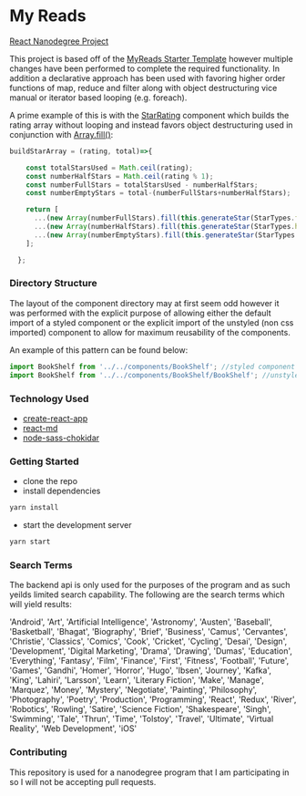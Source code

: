 # My Reads
[React Nanodegree Project](https://www.udacity.com/course/react-nanodegree--nd019)

This project is based off of the [MyReads Starter Template](https://github.com/udacity/reactnd-project-myreads-starter) however multiple changes have been performed to complete the required functionality. In addition a declarative approach has been used with favoring higher order functions of map, reduce and filter along with object destructuring vice manual or iterator based looping (e.g. foreach).

A prime example of this is with the [StarRating](src/components/StarRating/StarRating.js) component which builds the rating array without looping and instead favors object destructuring used in conjunction with [Array.fill()](https://developer.mozilla.org/en-US/docs/Web/JavaScript/Reference/Global_Objects/Array/fill):
```js
buildStarArray = (rating, total)=>{

    const totalStarsUsed = Math.ceil(rating);
    const numberHalfStars = Math.ceil(rating % 1);
    const numberFullStars = totalStarsUsed - numberHalfStars;
    const numberEmptyStars = total-(numberFullStars+numberHalfStars);

    return [
      ...(new Array(numberFullStars).fill(this.generateStar(StarTypes.full))),
      ...(new Array(numberHalfStars).fill(this.generateStar(StarTypes.half))),
      ...(new Array(numberEmptyStars).fill(this.generateStar(StarTypes.empty)))
    ];

  };
```

### Directory Structure

<p>
The layout of the component directory may at first seem odd however it was performed with the explicit purpose
of allowing either the default import of a styled component or the explicit import of the unstyled (non css imported)
component to allow for maximum reusability  of the components.
</p>
<p>
An example of this pattern can be found below:
</p>

```js
import BookShelf from '../../components/BookShelf'; //styled component
import BookShelf from '../../components/BookShelf/BookShelf'; //unstyled component
```
### Technology Used
* [create-react-app](https://github.com/facebookincubator/create-react-app)
* [react-md](https://react-md.mlaursen.com/)
* [node-sass-chokidar](https://github.com/michaelwayman/node-sass-chokidar)

### Getting Started
* clone the repo
* install dependencies
```sh
yarn install
```
* start the development server
```sh
yarn start
```

### Search Terms

The backend api is only used for the purposes of the program and as such yeilds limited search capability.
The following are the search terms which will yield results:<br/>
<p>
'Android', 'Art', 'Artificial Intelligence', 'Astronomy', 'Austen', 'Baseball', 'Basketball', 'Bhagat', 'Biography', 'Brief', 'Business', 'Camus', 'Cervantes', 'Christie', 'Classics', 'Comics', 'Cook', 'Cricket', 'Cycling', 'Desai', 'Design', 'Development', 'Digital Marketing', 'Drama', 'Drawing', 'Dumas', 'Education', 'Everything', 'Fantasy', 'Film', 'Finance', 'First', 'Fitness', 'Football', 'Future', 'Games', 'Gandhi', 'Homer', 'Horror', 'Hugo', 'Ibsen', 'Journey', 'Kafka', 'King', 'Lahiri', 'Larsson', 'Learn', 'Literary Fiction', 'Make', 'Manage', 'Marquez', 'Money', 'Mystery', 'Negotiate', 'Painting', 'Philosophy', 'Photography', 'Poetry', 'Production', 'Programming', 'React', 'Redux', 'River', 'Robotics', 'Rowling', 'Satire', 'Science Fiction', 'Shakespeare', 'Singh', 'Swimming', 'Tale', 'Thrun', 'Time', 'Tolstoy', 'Travel', 'Ultimate', 'Virtual Reality', 'Web Development', 'iOS'
</p>

### Contributing

This repository is used for a nanodegree program that I am participating in so I will not be accepting pull requests.
